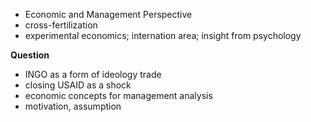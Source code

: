 
- Economic and Management Perspective 
- cross-fertilization
- experimental economics; internation area; insight from psychology 


**Question** 
- INGO as a form of ideology trade
- closing USAID as a shock
- economic concepts for management analysis
- motivation, assumption 
